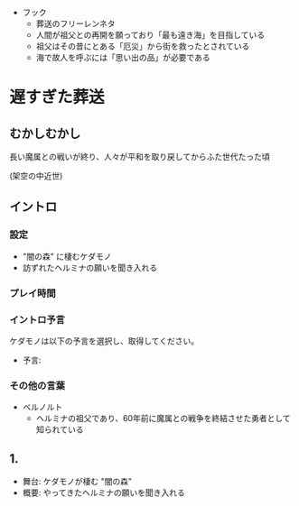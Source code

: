 * フック
  * 葬送のフリーレンネタ
  * 人間が祖父との再開を願っており「最も遠き海」を目指している
  * 祖父はその昔にとある「厄災」から街を救ったとされている
  * 海で故人を呼ぶには「思い出の品」が必要である

# 遅すぎた葬送

## むかしむかし

長い魔属との戦いが終り、人々が平和を取り戻してからふた世代たった頃

(架空の中近世)

## イントロ

### 設定

* "闇の森" に棲むケダモノ
* 訪ずれたヘルミナの願いを聞き入れる

### プレイ時間

### イントロ予言

ケダモノは以下の予言を選択し、取得してください。

* 予言: 

### その他の言葉

* ベルノルト
  * ヘルミナの祖父であり、60年前に魔属との戦争を終結させた勇者として知られている

## 1. 

* 舞台: ケダモノが棲む "闇の森"
* 概要: やってきたヘルミナの願いを聞き入れる

